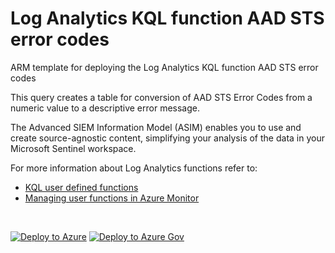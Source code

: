 # Log Analytics KQL function AAD STS error codes

ARM template for deploying the Log Analytics KQL function AAD STS error codes

This query creates a table for conversion of AAD STS Error Codes from a numeric value to a descriptive error message.


The Advanced SIEM Information Model (ASIM) enables you to use and create source-agnostic content, simplifying your analysis of the data in your Microsoft Sentinel workspace.

For more information about Log Analytics functions refer to:

- [KQL user defined functions](https://docs.microsoft.com/azure/data-explorer/kusto/query/functions/user-defined-functions)
- [Managing user functions in Azure Monitor](https://docs.microsoft.com/azure/azure-monitor/logs/functions)

<br/>

[![Deploy to Azure](https://aka.ms/deploytoazurebutton)](https://portal.azure.com/#create/Microsoft.Template/https%3A%2F%2Fraw.githubusercontent.com%2FAzure%2FAzure-Sentinel%2Fmaster%2FASIM%2FLibrary%2FARM%2FASIM_LookupAADcodes%2FASIM_LookupAADcodes.json) [![Deploy to Azure Gov](https://aka.ms/deploytoazuregovbutton)](https://portal.azure.us/#create/Microsoft.Template/uri/https%3A%2F%2Fraw.githubusercontent.com%2FAzure%2FAzure-Sentinel%2Fmaster%2FASIM%2FLibrary%2FARM%2FASIM_LookupAADcodes%2FASIM_LookupAADcodes.json)
